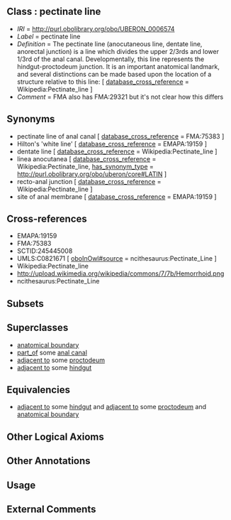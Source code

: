 
## Class : pectinate line

 * *IRI* = http://purl.obolibrary.org/obo/UBERON_0006574
 * *Label* = pectinate line
 * *Definition* = The pectinate line (anocutaneous line, dentate line, anorectal junction) is a line which divides the upper 2/3rds and lower 1/3rd of the anal canal. Developmentally, this line represents the hindgut-proctodeum junction. It is an important anatomical landmark, and several distinctions can be made based upon the location of a structure relative to this line: [ [database_cross_reference](../../ef/oboInOwl#hasDbXref.md) = Wikipedia:Pectinate_line ]
 * *Comment* = FMA also has FMA:29321 but it's not clear how this differs

## Synonyms

 * pectinate line of anal canal [ [database_cross_reference](../../ef/oboInOwl#hasDbXref.md) = FMA:75383 ]
 * Hilton's 'white line' [ [database_cross_reference](../../ef/oboInOwl#hasDbXref.md) = EMAPA:19159 ]
 * dentate line [ [database_cross_reference](../../ef/oboInOwl#hasDbXref.md) = Wikipedia:Pectinate_line ]
 * linea anocutanea [ [database_cross_reference](../../ef/oboInOwl#hasDbXref.md) = Wikipedia:Pectinate_line, [has_synonym_type](../../pe/oboInOwl#hasSynonymType.md) = http://purl.obolibrary.org/obo/uberon/core#LATIN ]
 * recto-anal junction [ [database_cross_reference](../../ef/oboInOwl#hasDbXref.md) = Wikipedia:Pectinate_line ]
 * site of anal membrane [ [database_cross_reference](../../ef/oboInOwl#hasDbXref.md) = EMAPA:19159 ]

## Cross-references

 * EMAPA:19159
 * FMA:75383
 * SCTID:245445008
 * UMLS:C0821671 [ [oboInOwl#source](../../ce/oboInOwl#source.md) = ncithesaurus:Pectinate_Line ]
 * Wikipedia:Pectinate_line
 * http://upload.wikimedia.org/wikipedia/commons/7/7b/Hemorrhoid.png
 * ncithesaurus:Pectinate_Line

## Subsets


## Superclasses

 * [anatomical boundary](../../UBERON/15/UBERON_0000015.md)
 * [part_of](../../BFO/50/BFO_0000050.md) some [anal canal](../../UBERON/59/UBERON_0000159.md)
 * [adjacent to](../../RO/20/RO_0002220.md) some [proctodeum](../../UBERON/31/UBERON_0000931.md)
 * [adjacent to](../../RO/20/RO_0002220.md) some [hindgut](../../UBERON/46/UBERON_0001046.md)

## Equivalencies

 * [adjacent to](../../RO/20/RO_0002220.md) some [hindgut](../../UBERON/46/UBERON_0001046.md) and [adjacent to](../../RO/20/RO_0002220.md) some [proctodeum](../../UBERON/31/UBERON_0000931.md) and [anatomical boundary](../../UBERON/15/UBERON_0000015.md)

## Other Logical Axioms


## Other Annotations


## Usage


## External Comments

